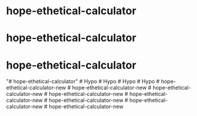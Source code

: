 # hope-ethetical-calculator
# hope-ethetical-calculator
# hope-ethetical-calculator
"# hope-ethetical-calculator" 
#   H y p o  
 #   H y p o  
 #   H y p o  
 #   H y p o  
 #   h o p e - e t h e t i c a l - c a l c u l a t o r - n e w  
 #   h o p e - e t h e t i c a l - c a l c u l a t o r - n e w  
 #   h o p e - e t h e t i c a l - c a l c u l a t o r - n e w  
 #   h o p e - e t h e t i c a l - c a l c u l a t o r - n e w  
 #   h o p e - e t h e t i c a l - c a l c u l a t o r - n e w  
 #   h o p e - e t h e t i c a l - c a l c u l a t o r - n e w  
 #   h o p e - e t h e t i c a l - c a l c u l a t o r - n e w  
 #   h o p e - e t h e t i c a l - c a l c u l a t o r - n e w  
 